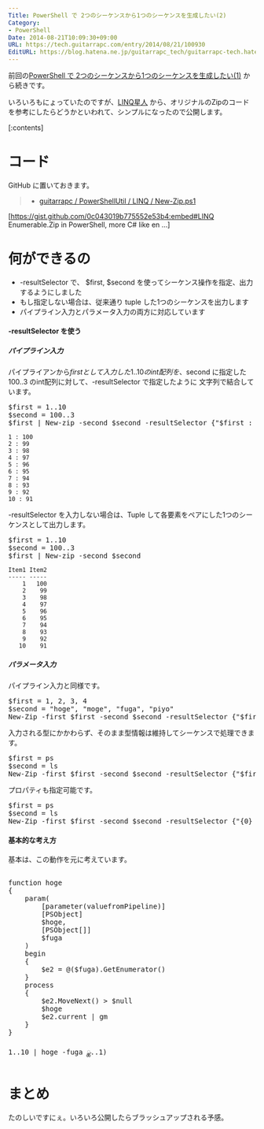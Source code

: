 ```yaml
---
Title: PowerShell で 2つのシーケンスから1つのシーケンスを生成したい(2)
Category:
- PowerShell
Date: 2014-08-21T10:09:30+09:00
URL: https://tech.guitarrapc.com/entry/2014/08/21/100930
EditURL: https://blog.hatena.ne.jp/guitarrapc_tech/guitarrapc-tech.hatenablog.com/atom/entry/12921228815730847208
---
```


前回の[PowerShell で 2つのシーケンスから1つのシーケンスを生成したい(1)](http://tech.guitarrapc.com/entry/2014/08/20/054159) から続きです。

いろいろもにょっていたのですが、[LINQ星人](https://twitter.com/neuecc) から、オリジナルのZipのコードを参考にしたらどうかといわれて、シンプルになったので公開します。

[:contents]

# コード

GitHub に置いておきます。

> - [guitarrapc / PowerShellUtil / LINQ / New-Zip.ps1](https://github.com/guitarrapc/PowerShellUtil/blob/master/LINQ/New-Zip.ps1)

[https://gist.github.com/0c043019b775552e53b4:embed#LINQ Enumerable.Zip in PowerShell, more C# like en ...]

# 何ができるの

- -resultSelector で、 $first, $second を使ってシーケンス操作を指定、出力するようにしました
- もし指定しない場合は、従来通り tuple した1つのシーケンスを出力します
- パイプライン入力とパラメータ入力の両方に対応しています

#### -resultSelector を使う

##### パイプライン入力

パイプライアンから$first として入力した 1..10 のint配列を、$second に指定した 100..3 のint配列に対して、-resultSelector で指定したように 文字列で結合しています。

<pre class="brush: powershell;">
$first = 1..10
$second = 100..3
$first | New-zip -second $second -resultSelector {"$first &#58; $second"}
</pre>

```
1 : 100
2 : 99
3 : 98
4 : 97
5 : 96
6 : 95
7 : 94
8 : 93
9 : 92
10 : 91
```


-resultSelector を入力しない場合は、Tuple して各要素をペアにした1つのシーケンスとして出力します。

<pre class="brush: powershell;">
$first = 1..10
$second = 100..3
$first | New-zip -second $second
</pre>

```
Item1 Item2
----- -----
    1   100
    2    99
    3    98
    4    97
    5    96
    6    95
    7    94
    8    93
    9    92
   10    91
```

##### パラメータ入力


パイプライン入力と同様です。

<pre class="brush: powershell;">
$first = 1, 2, 3, 4
$second = "hoge", "moge", "fuga", "piyo"
New-Zip -first $first -second $second -resultSelector {"$first &#58; $second"}
</pre>


入力される型にかかわらず、そのまま型情報は維持してシーケンスで処理できます。

<pre class="brush: powershell;">
$first = ps
$second = ls
New-Zip -first $first -second $second -resultSelector {"$first &#58; $second"}
</pre>

プロパティも指定可能です。
<pre class="brush: powershell;">
$first = ps
$second = ls
New-Zip -first $first -second $second -resultSelector {"{0} &#58; {1}" -f $first.id, $second.fullname}
</pre>


#### 基本的な考え方

基本は、この動作を元に考えています。

<pre class="brush: powershell;">

function hoge
{
    param&#40
        &#91;parameter&#40valuefromPipeline&#41&#93;
        &#91;PSObject&#93;
        $hoge,
        &#91;PSObject&#91;&#93;&#93;
        $fuga
    &#41
    begin
    {
        $e2 = @&#40$fuga&#41.GetEnumerator&#40&#41
    }
    process
    {
        $e2.MoveNext&#40&#41 &gt; $null
        $hoge
        $e2.current | gm
    }
}

1..10 | hoge -fuga &#4010..1&#41
</pre>


# まとめ

たのしいですにぇ。いろいろ公開したらブラッシュアップされる予感。
